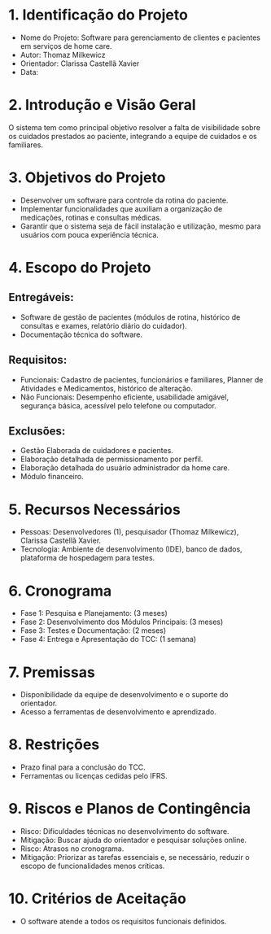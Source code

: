 # 1. Identificação do Projeto 
- Nome do Projeto: Software para gerenciamento de clientes e pacientes em serviços de home care.
- Autor: Thomaz Milkewicz 
- Orientador: Clarissa Castellã Xavier
- Data: 

# 2. Introdução e Visão Geral  
O sistema tem como principal objetivo resolver a falta de visibilidade sobre os cuidados prestados ao paciente,  integrando a equipe de cuidados e os familiares.

# 3. Objetivos do Projeto 
- Desenvolver um software para controle da rotina do paciente.
- Implementar funcionalidades que auxiliam a organização de medicações, rotinas e consultas médicas.
- Garantir que o sistema seja de fácil instalação e utilização, mesmo para usuários com pouca experiência técnica. 
 
# 4. Escopo do Projeto
## Entregáveis:
- Software de gestão de pacientes (módulos de rotina, histórico de consultas e exames, relatório diário do cuidador).
- Documentação técnica do software.

## Requisitos:
- Funcionais: Cadastro de pacientes, funcionários e familiares, Planner de Atividades e Medicamentos, histórico de alteração.
- Não Funcionais: Desempenho eficiente, usabilidade amigável, segurança básica, acessível pelo telefone ou computador.
 
## Exclusões:
- Gestão Elaborada de cuidadores e pacientes.
- Elaboração detalhada de permissionamento por perfil.
- Elaboração detalhada do usuário administrador da home care.
- Módulo financeiro.
 
# 5. Recursos Necessários
- Pessoas: Desenvolvedores (1), pesquisador (Thomaz Milkewicz),  Clarissa Castellã Xavier.  
- Tecnologia: Ambiente de desenvolvimento (IDE), banco de dados, plataforma de hospedagem para testes. 
 
# 6. Cronograma 
- Fase 1: Pesquisa e Planejamento: (3 meses)
- Fase 2: Desenvolvimento dos Módulos Principais: (3 meses)
- Fase 3: Testes e Documentação: (2 meses)
- Fase 4: Entrega e Apresentação do TCC: (1 semana)

# 7. Premissas  
- Disponibilidade da equipe de desenvolvimento e o suporte do orientador.
- Acesso a ferramentas de desenvolvimento e aprendizado.

# 8. Restrições  
- Prazo final para a conclusão do TCC.
- Ferramentas ou licenças cedidas pelo IFRS.

# 9. Riscos e Planos de Contingência  
- Risco: Dificuldades técnicas no desenvolvimento do software.
- Mitigação: Buscar ajuda do orientador e pesquisar soluções online.
- Risco: Atrasos no cronograma.
- Mitigação: Priorizar as tarefas essenciais e, se necessário, reduzir o escopo de funcionalidades menos críticas.

# 10. Critérios de Aceitação  
- O software atende a todos os requisitos funcionais definidos.

